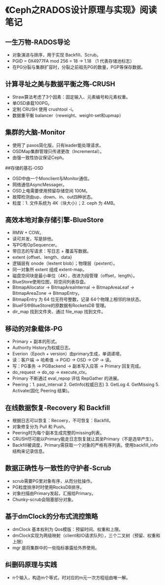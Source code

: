 # 《Ceph之RADOS设计原理与实现》阅读笔记

## 一生万物-RADOS导论

* 对象演进与排序，用于实现 Backfill、Scrub。
* PGID = 0X4977FA mod 256 = 18 -> 1.18 （1 代表存储池标志）
* 在PG分裂与集群扩容时，分裂之前祖先PG的数量，PGP等保存数据。

## 计算寻址之美与数据平衡之殇-CRUSH

* Straw算法考虑了3个因素：固定输入、元素编号和元素权重。
* 单OSD承载100PG。
* 定制 CRUSH 使用 crushtool -i。
* 数据重平衡 balancer（reweight、weight-set和upmap）

## 集群的大脑-Monitor

* 使用了 paxos简化版，只有leader能处理请求。
* OSDMap集群管理只传递更改（Incremental）。
* 由强一致性协议保证Ceph。

##存储的基石-OSD

* OSD中由一个Monclient与Monitor通信。
* 网络通信AsyncMessager。
* OSD上电需要使用预留存储空间 100M。
* 故障检测由up、down、in、out四种状态。
* 粒度：1. 文件系统为 4K（块大小）；2. ceph 为 4MB。

## 高效本地对象存储引擎-BlueStore

* RMW + COW。
* 读可并发，写是排他。
* 写PG有OpSequencer。
* 带日志的写请求：写日志 + 覆盖写数据。
* extent {offset、length、data}
* 逻辑层有 onode（lextent blob）；物理层（pextent）。
* 同一对象所 extent 组成 extent-map。
* 磁盘空间块是最小单位（4K），改进为段管理（offset，length）。
* BlueStore使用位图，将空间列表存盘。
* BitmapAllocator -> BitmapAreaInternal -> BitmapAreaLeaf -> BitmapAreaZone -> BitmapEntry。
* BitmapEntry 为 64 位无符号整数，记录 64个物理上相邻的块状态。
* BlueFS中BlueStore的原数据有RocketsDB 管理。
* dir_map 找到文件夹、通过 file_map 找到文件。

## 移动的对象载体-PG

* Primary + 副本的形式。
* Authority History为权威日志。
* Everion（Epoch + version）由primary生成，单调递增。
* 读：客户端 -> 哈希值 -> PGID -> OSD -> OP -> 读。
* 写：PG事务 -> PGBackend -> 副本写入应答 -> Primary 回复完成。
* do_request -> do_op -> execute_ctx。
* Primary 不断通过 eval_repop 评估 RepGather 的进展。
* Peering：1. past_interval 2. GetInfo(权威日志) 3. GetLog 4. GetMissing 5. Activate(固化 Peering 结果)。

## 在线数据恢复-Recovery 和 Backfill

* 根据日志可以恢复：Recoery，不可恢复：Backfill。
* 对象修复分为 Pull 和 Push。
* Peering时为每个副本生成完整的missing列表。
* CRUSH尽可能以Primary能走日志恢复就让其坐Primary（不是选举产生）。
* Backfill被调度，Primary需获取一个对象的严格有序列表。使用backfill_info结构来记录信息。

## 数据正确性与一致性的守护者-Scrub

* scrub需要PG里对象有序，从而分批操作。
* PG粒度排序时时使用RocksDB排序。
* 对象扫描由Primary发起，汇报给Primary。
* Chunky-scrub会阻塞部分对象。

## 基于dmClock的分布式流控策略

* dmClock 基本权利为 Qos模版：预留时间、权重和上限。
* dmClock实现为两级映射（client和IO请求队列），三个二叉树（预留、权重和上限）
* mgr 是将集群中的一些指标暴露给外界使用。

## 纠删码原理与实践

* n个输入，构造m个等式，时对应的m元一次方程组由唯一解。


